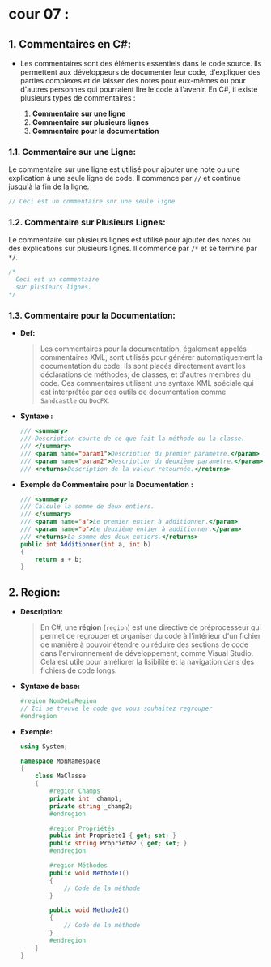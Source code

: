 # cour 07 :

## 1. **Commentaires en C#:**

-   Les commentaires sont des éléments essentiels dans le code source. Ils permettent aux développeurs de documenter leur code, d'expliquer des parties complexes et de laisser des notes pour eux-mêmes ou pour d'autres personnes qui pourraient lire le code à l'avenir. En C#, il existe plusieurs types de commentaires :

    1. **Commentaire sur une ligne**
    2. **Commentaire sur plusieurs lignes**
    3. **Commentaire pour la documentation**

### 1.1. **Commentaire sur une Ligne:**

Le commentaire sur une ligne est utilisé pour ajouter une note ou une explication à une seule ligne de code. Il commence par `//` et continue jusqu'à la fin de la ligne.

```csharp
// Ceci est un commentaire sur une seule ligne
```

### 1.2. **Commentaire sur Plusieurs Lignes:**

Le commentaire sur plusieurs lignes est utilisé pour ajouter des notes ou des explications sur plusieurs lignes. Il commence par `/*` et se termine par `*/`.

```csharp
/*
  Ceci est un commentaire
  sur plusieurs lignes.
*/
```

### 1.3. **Commentaire pour la Documentation:**

-   **Def:**

    > Les commentaires pour la documentation, également appelés commentaires XML, sont utilisés pour générer automatiquement la documentation du code. Ils sont placés directement avant les déclarations de méthodes, de classes, et d'autres membres du code. Ces commentaires utilisent une syntaxe XML spéciale qui est interprétée par des outils de documentation comme `Sandcastle` ou `DocFX`.

-   **Syntaxe :**

    ```csharp
    /// <summary>
    /// Description courte de ce que fait la méthode ou la classe.
    /// </summary>
    /// <param name="param1">Description du premier paramètre.</param>
    /// <param name="param2">Description du deuxième paramètre.</param>
    /// <returns>Description de la valeur retournée.</returns>
    ```

-   **Exemple de Commentaire pour la Documentation :**

    ```csharp
    /// <summary>
    /// Calcule la somme de deux entiers.
    /// </summary>
    /// <param name="a">Le premier entier à additionner.</param>
    /// <param name="b">Le deuxième entier à additionner.</param>
    /// <returns>La somme des deux entiers.</returns>
    public int Additionner(int a, int b)
    {
        return a + b;
    }
    ```

## 2. **Region:**

-   **Description:**

    > En C#, une **région** (`region`) est une directive de préprocesseur qui permet de regrouper et organiser du code à l'intérieur d'un fichier de manière à pouvoir étendre ou réduire des sections de code dans l'environnement de développement, comme Visual Studio. Cela est utile pour améliorer la lisibilité et la navigation dans des fichiers de code longs.

-   **Syntaxe de base:**

    ```csharp
    #region NomDeLaRegion
    // Ici se trouve le code que vous souhaitez regrouper
    #endregion
    ```

-   **Exemple:**

    ```csharp
    using System;

    namespace MonNamespace
    {
        class MaClasse
        {
            #region Champs
            private int _champ1;
            private string _champ2;
            #endregion

            #region Propriétés
            public int Propriete1 { get; set; }
            public string Propriete2 { get; set; }
            #endregion

            #region Méthodes
            public void Methode1()
            {
                // Code de la méthode
            }

            public void Methode2()
            {
                // Code de la méthode
            }
            #endregion
        }
    }
    ```
